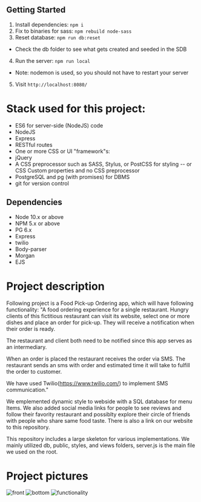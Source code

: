 ## Getting Started

1. Install dependencies: `npm i`
2. Fix to binaries for sass: `npm rebuild node-sass`
3. Reset database: `npm run db:reset`
  - Check the db folder to see what gets created and seeded in the SDB
4. Run the server: `npm run local`
  - Note: nodemon is used, so you should not have to restart your server
5. Visit `http://localhost:8080/`



# Stack used for this project:
* ES6 for server-side (NodeJS) code
* NodeJS
* Express
* RESTful routes
* One or more CSS or UI "framework"s:
* jQuery
* A CSS preprocessor such as SASS, Stylus, or PostCSS for styling -- or CSS Custom properties and no CSS preprocessor
* PostgreSQL and pg (with promises) for DBMS
* git for version control



## Dependencies

- Node 10.x or above
- NPM 5.x or above
- PG 6.x
- Express
- twilio
- Body-parser
- Morgan
- EJS

# Project description

Following project is a Food Pick-up Ordering app, which will have following functionality:
"A food ordering experience for a single restaurant. Hungry clients of this fictitious restaurant can visit its website, select one or more dishes and place an order for pick-up. They will receive a notification when their order is ready.

The restaurant and client both need to be notified since this app serves as an intermediary.

When an order is placed the restaurant receives the order via SMS. The restaurant sends an sms with order and estimated time it will take to fulfill the order to customer.

We have used Twilio(https://www.twilio.com/) to implement SMS communication."

We emplemented dynamic style to webside with a SQL database for menu Items. We also added social media links for people to see reviews and follow their favority restaurant and possiblty explore their circle of friends with people who share same food taste. There is also a link on our website to this repository.

This repository includes a large skeleton for various implementations. We mainly utilized db, public, styles, and views folders, server.js is the main file we used on the root. 

# Project pictures
![front](https://user-images.githubusercontent.com/95922075/219702165-14d3a9c7-84c5-46e3-9e17-bdb6ea8a2f51.jpg)
![bottom](https://user-images.githubusercontent.com/95922075/219702168-bdfc7026-a3dc-4f54-b3f9-16b4da5afa26.jpg)
![functionality](https://user-images.githubusercontent.com/95922075/219702170-1eb75a33-0702-40ca-8609-a17a0db002e3.jpg)




